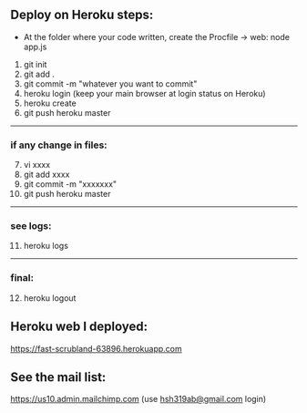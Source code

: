 ## Deploy on Heroku steps:

- At the folder where your code written, create the Procfile -> web: node app.js

1. git init
2. git add .
3. git commit -m "whatever you want to commit"
4. heroku login (keep your main browser at login status on Heroku)
5. heroku create
6. git push heroku master

---

### if any change in files:

7. vi xxxx
8. git add xxxx
9. git commit -m "xxxxxxx"
10. git push heroku master

---

### see logs:

11. heroku logs

---

### final:

12. heroku logout

## Heroku web I deployed:

https://fast-scrubland-63896.herokuapp.com

## See the mail list:

https://us10.admin.mailchimp.com (use hsh319ab@gmail.com login)
